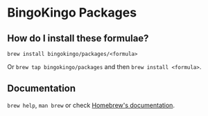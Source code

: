 # BingoKingo Packages

## How do I install these formulae?

`brew install bingokingo/packages/<formula>`

Or `brew tap bingokingo/packages` and then `brew install <formula>`.

## Documentation

`brew help`, `man brew` or check [Homebrew's documentation](https://docs.brew.sh).
